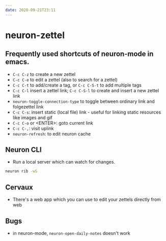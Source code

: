 ```yaml
---
date: 2020-09-21T23:11
---
```


# neuron-zettel

## Frequently used shortcuts of neuron-mode in emacs. 

- `C-c C-z` to create a new zettel
- `C-c C-e` to edit a zettel (also to search for a zettel)
- `C-c C-t` to add/create a tag, or `C-c C-S-t` to add multiple tags
- `C-c C-l` insert a zettel link; `C-c C-S-l` to create and insert a new zettel link
- `neuron-toggle-connection-type` to toggle between ordinary link and folgezettel link
- `C-c C-s`: insert static (local file) link - useful for linking static resources like images and gif
- `C-c C-o` or \<ENTER\>: goto current link
- `C-c C-,`: visit uplink
- `neuron-refresh`: to edit neuron cache


## Neuron CLI

- Run a local server which can watch for changes.
```bash
neuron rib -wS
```

## Cervaux
- There's a web app which you can use to edit your zettels directly from web

## Bugs
- in neuron-mode, `neuron-open-daily-notes` doesn't work
